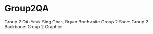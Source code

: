 # Group2QA

Group 2 QA: Yeuk Sing Chan, Bryan Brathwaite
Group 2 Spec:
Group 2 Backbone:
Group 2 Graphic:
